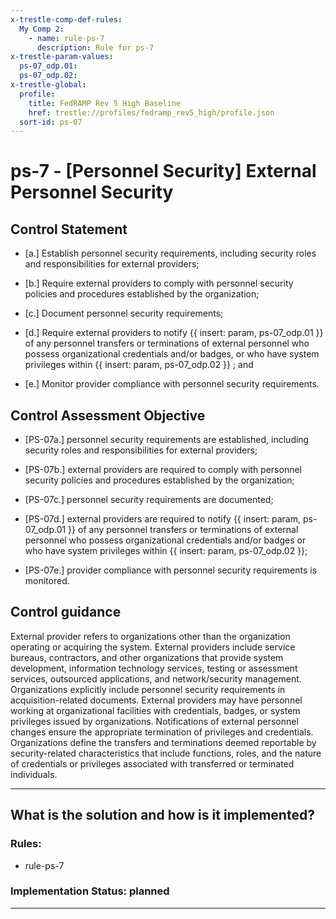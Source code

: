 ```yaml
---
x-trestle-comp-def-rules:
  My Comp 2:
    - name: rule-ps-7
      description: Rule for ps-7
x-trestle-param-values:
  ps-07_odp.01:
  ps-07_odp.02:
x-trestle-global:
  profile:
    title: FedRAMP Rev 5 High Baseline
    href: trestle://profiles/fedramp_rev5_high/profile.json
  sort-id: ps-07
---
```


# ps-7 - \[Personnel Security\] External Personnel Security

## Control Statement

- \[a.\] Establish personnel security requirements, including security roles and responsibilities for external providers;

- \[b.\] Require external providers to comply with personnel security policies and procedures established by the organization;

- \[c.\] Document personnel security requirements;

- \[d.\] Require external providers to notify {{ insert: param, ps-07_odp.01 }} of any personnel transfers or terminations of external personnel who possess organizational credentials and/or badges, or who have system privileges within {{ insert: param, ps-07_odp.02 }} ; and

- \[e.\] Monitor provider compliance with personnel security requirements.

## Control Assessment Objective

- \[PS-07a.\] personnel security requirements are established, including security roles and responsibilities for external providers;

- \[PS-07b.\] external providers are required to comply with personnel security policies and procedures established by the organization;

- \[PS-07c.\] personnel security requirements are documented;

- \[PS-07d.\] external providers are required to notify {{ insert: param, ps-07_odp.01 }} of any personnel transfers or terminations of external personnel who possess organizational credentials and/or badges or who have system privileges within {{ insert: param, ps-07_odp.02 }};

- \[PS-07e.\] provider compliance with personnel security requirements is monitored.

## Control guidance

External provider refers to organizations other than the organization operating or acquiring the system. External providers include service bureaus, contractors, and other organizations that provide system development, information technology services, testing or assessment services, outsourced applications, and network/security management. Organizations explicitly include personnel security requirements in acquisition-related documents. External providers may have personnel working at organizational facilities with credentials, badges, or system privileges issued by organizations. Notifications of external personnel changes ensure the appropriate termination of privileges and credentials. Organizations define the transfers and terminations deemed reportable by security-related characteristics that include functions, roles, and the nature of credentials or privileges associated with transferred or terminated individuals.

______________________________________________________________________

## What is the solution and how is it implemented?

<!-- For implementation status enter one of: implemented, partial, planned, alternative, not-applicable -->

<!-- Note that the list of rules under ### Rules: is read-only and changes will not be captured after assembly to JSON -->

<!-- Add control implementation description here for control: ps-7 -->

### Rules:

  - rule-ps-7

### Implementation Status: planned

______________________________________________________________________
